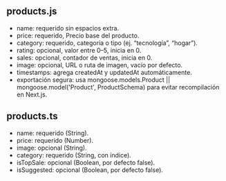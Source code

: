 ## products.js
- name: requerido sin espacios extra.
- price: requerido, Precio base del producto.
- category: requerido, categoría o tipo (ej. “tecnología”, “hogar”).
- rating: opcional, valor entre 0–5, inicia en 0.
- sales: opcional, contador de ventas, inicia en 0.
- image: opcional, URL o ruta de imagen, vacío por defecto.
- timestamps: agrega createdAt y updatedAt automáticamente.
- exportación segura: usa mongoose.models.Product || mongoose.model('Product', ProductSchema) para evitar recompilación en Next.js.
## products.ts
- name: requerido (String).
- price: requerido (Number).
- image: opcional (String).
- category: requerido (String, con índice).
- isTopSale: opcional (Boolean, por defecto false).
- isSuggested: opcional (Boolean, por defecto false).
